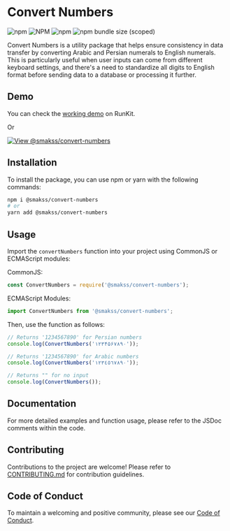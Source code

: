 # Convert Numbers

![npm](https://img.shields.io/npm/v/@smakss/convert-numbers) ![NPM](https://img.shields.io/npm/l/@smakss/convert-numbers) ![npm](https://img.shields.io/npm/dt/@smakss/convert-numbers) ![npm bundle size (scoped)](https://img.shields.io/bundlephobia/min/@smakss/convert-numbers)

Convert Numbers is a utility package that helps ensure consistency in data transfer by converting Arabic and Persian numerals to English numerals. This is particularly useful when user inputs can come from different keyboard settings, and there's a need to standardize all digits to English format before sending data to a database or processing it further.

## Demo

You can check the [working demo](https://runkit.com/smakss/convert-numbers) on RunKit.

Or

[![View @smakss/convert-numbers](https://codesandbox.io/static/img/play-codesandbox.svg)](https://codesandbox.io/s/smakss-convert-numbers-bstmfj?fontsize=14&hidenavigation=1&theme=dark)

## Installation

To install the package, you can use npm or yarn with the following commands:

```bash
npm i @smakss/convert-numbers
# or
yarn add @smakss/convert-numbers
```

## Usage

Import the `convertNumbers` function into your project using CommonJS or ECMAScript modules:

CommonJS:

```js
const ConvertNumbers = require('@smakss/convert-numbers');
```

ECMAScript Modules:

```js
import ConvertNumbers from '@smakss/convert-numbers';
```

Then, use the function as follows:

```js
// Returns '1234567890' for Persian numbers
console.log(ConvertNumbers('۱۲۳۴۵۶۷۸۹۰'));

// Returns '1234567890' for Arabic numbers
console.log(ConvertNumbers('١٢٣٤٥٦٧٨٩٠'));

// Returns "" for no input
console.log(ConvertNumbers());
```

## Documentation

For more detailed examples and function usage, please refer to the JSDoc comments within the code.

## Contributing

Contributions to the project are welcome! Please refer to [CONTRIBUTING.md](./CONTRIBUTING.md) for contribution guidelines.

## Code of Conduct

To maintain a welcoming and positive community, please see our [Code of Conduct](./CODE_OF_CONDUCT.md).
